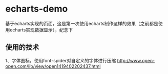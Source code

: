 # echarts-demo
基于echarts实现的页面，这是第一次使用echarts制作这样的效果（之前都是使用echarts实现数据显示），纪念下
## 使用的技术
1、字体图标，使用font-spider对自定义的字体进行压缩  http://www.open-open.com/lib/view/open1419402202437.html

